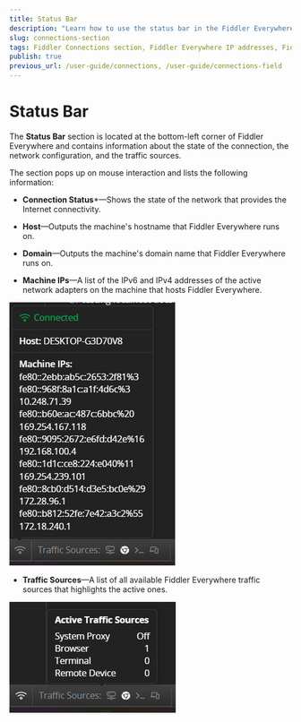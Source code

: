 ```yaml
---
title: Status Bar
description: "Learn how to use the status bar in the Fiddler Everywhere web-debugging HTTP-proxy client."
slug: connections-section
tags: Fiddler Connections section, Fiddler Everywhere IP addresses, Fiddler Everywhere active network
publish: true
previous_url: /user-guide/connections, /user-guide/connections-field
---
```


# Status Bar

The **Status Bar** section is located at the bottom-left corner of Fiddler Everywhere and contains information about the state of the connection, the network configuration, and the traffic sources.

The section pops up on mouse interaction and lists the following information:

- **Connection Status***&mdash;Shows the state of the network that provides the Internet connectivity.

- **Host**&mdash;Outputs the machine's hostname that Fiddler Everywhere runs on.

- **Domain**&mdash;Outputs the machine's domain name that Fiddler Everywhere runs on.

- **Machine IPs**&mdash;A list of the IPv6 and IPv4 addresses of the active network adapters on the machine that hosts Fiddler Everywhere.

![The connection status section](../images/status-bar/connection-details.png)

- **Traffic Sources**&mdash;A list of all available Fiddler Everywhere traffic sources that highlights the active ones.

![The connection status section](../images/status-bar/traffic-sources.png)